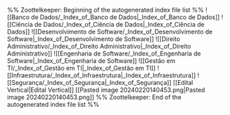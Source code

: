 %% Zoottelkeeper: Beginning of the autogenerated index file list  %%
 ![[Banco de Dados/_Index_of_Banco de Dados|_Index_of_Banco de Dados]]
 ![[Ciência de Dados/_Index_of_Ciência de Dados|_Index_of_Ciência de Dados]]
 ![[Desenvolvimento de Software/_Index_of_Desenvolvimento de Software|_Index_of_Desenvolvimento de Software]]
 ![[Direito Administrativo/_Index_of_Direito Administrativo|_Index_of_Direito Administrativo]]
 ![[Engenharia de Software/_Index_of_Engenharia de Software|_Index_of_Engenharia de Software]]
 ![[Gestão em TI/_Index_of_Gestão em TI|_Index_of_Gestão em TI]]
 ![[Infraestrutura/_Index_of_Infraestrutura|_Index_of_Infraestrutura]]
 ![[Segurança/_Index_of_Segurança|_Index_of_Segurança]]
 [[Edital Vertical|Edital Vertical]]
 [[Pasted image 20240220140453.png|Pasted image 20240220140453.png]]
%% Zoottelkeeper: End of the autogenerated index file list  %%
